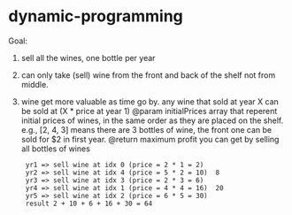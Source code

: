 # dynamic-programming

Goal:
1. sell all the wines, one bottle per year
2. can only take (sell) wine from the front and back of the shelf not from middle.
3. wine get more valuable as time go by. any wine that sold at year X can be sold at (X * price at year 1)
     @param initialPrices array that reperent initial prices of wines, in the same order as they are placed on the shelf. e.g., [2, 4, 3] means there are 3 bottles of wine, the front one can be sold for $2 in first year.
     @return maximum profit you can get by selling all bottles of wines
     
        yr1 => sell wine at idx 0 (price = 2 * 1 = 2)
        yr2 => sell wine at idx 4 (price = 5 * 2 = 10)  8
        yr3 => sell wine at idx 3 (price = 2 * 3 = 6)
        yr4 => sell wine at idx 1 (price = 4 * 4 = 16)  20
        yr5 => sell wine at idx 2 (price = 6 * 5 = 30)
        result 2 + 10 + 6 + 16 + 30 = 64
